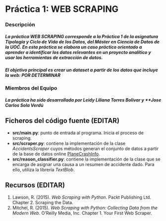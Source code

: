 # Práctica 1: WEB SCRAPING

### Descripción
##### La práctica **WEB SCRAPING** corresponde a la Práctica 1 de la asignatura **Tipología y Ciclo de Vida de los Datos**, del Máster en Ciencia de Datos de la UOC. En esta práctica se elabora un caso práctico orientado a aprender a identificar los datos relevantes en un proyecto analítico y usar las herramientas de extracción de datos.

##### El **objetivo** principal es crear un **_dataset_** a partir de los datos que incluye la web: POR DETERMINAR 


### Miembros del Equipo
##### La práctica ha sido desarrollada por **Leidy Liliana Torres Bolivar** y **Jose Carlos Sola Verdú


## Ficheros del código fuente (EDITAR)

* **src/main.py**: punto de entrada al programa. Inicia el proceso de scraping.
* **src/scraper.py**: contiene la implementación de la clase _AccidentsScraper_ cuyos métodos generan el conjunto de datos a partir de la base de datos online [PlaneCrashInfo](http://www.planecrashinfo.com/database.htm).
* **src/reason_classifier.py**: contiene la implementación de la clase que se encarga de asignar una causa a un resumen de accidente dado. Para ello, utiliza la librería *TextBlob*.


## Recursos (EDITAR)

1. Lawson, R. (2015). _Web Scraping with Python_. Packt Publishing Ltd. Chapter 2. Scraping the Data.
2. Mitchel, R. (2015). _Web Scraping with Python: Collecting Data from the Modern Web_. O'Reilly Media, Inc. Chapter 1. Your First Web Scraper.
